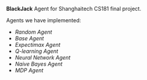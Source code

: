 **BlackJack** Agent for Shanghaitech CS181 final project.

Agents we have implemented:
- *Random Agent*
- *Base Agent*
- *Expectimax Agent*
- *Q-learning Agent*
- *Neural Network Agent*
- *Naive Bayes Agent*
- *MDP Agent*
